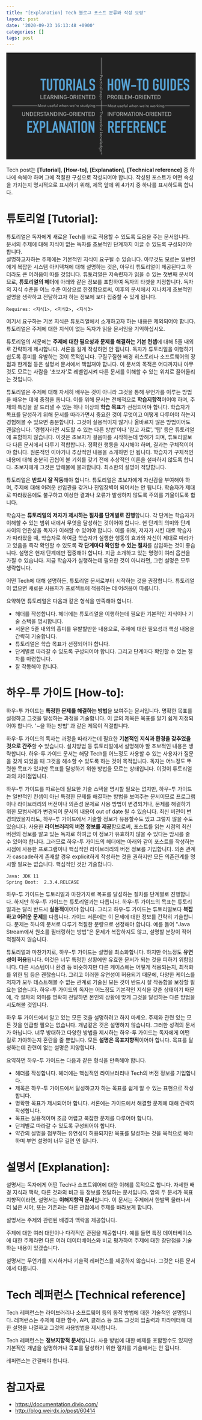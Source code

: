 ```yaml
---
title: "[Explanation] Tech 블로그 포스트 분류와 작성 요령"
layout: post
date: '2020-09-23 16:13:48 +0900'
categories: []
tags: post
---
```


![img1](/assets/img/2020-09-22-how-to-use_img1.png)

Tech post는 **[Tutorial]**, **[How-to]**, **[Explanation]**, **[Technical reference]** 중 하나에 속해야 하며 그에 적절한 구성으로 작성되어야 합니다. 작성된 포스트가 어떤 속성을 가지는지 명시적으로 표시하기 위해, 제목 앞에 위 4가지 중 하나를 표시하도록 합니다.

# 튜토리얼 [Tutorial]:
   튜토리얼은 독자에게 새로운 Tech를 바로 적용할 수 있도록 도움을 주는 문서입니다. 문서의 주제에 대해 지식이 없는 독자를 초보적인 단계까지 이끌 수 있도록 구성되어야 합니다.  
	 설명하고자하는 주제에는 기본적인 지식이 요구될 수 있습니다. 아무것도 모르는 일반인에게 복잡한 시스템 아키텍쳐에 대해 설명하는 것은, 아무리 튜토리얼이 제공된다고 하더라도 큰 어려움이 따를 것입니다. 튜토리얼은 저숙련자가 읽을 수 있는 첫번째 문서이므로, **튜토리얼의 헤더**에 아래와 같은 정보를 포함하여 독자의 타겟을 지정합니다. 독자의 지식 수준을 어느 수준 이상으로 한정함으로써, 이후의 문서에서 지나치게 초보적인 설명을 생략하고 전달하고자 하는 정보에 보다 집중할 수 있게 됩니다.
	 
```
Requires: <지식1>, <지식2>, <지식3>
```

여기서 요구하는 기본 지식은 튜토리얼에서 소개하고자 하는 내용은 제외되어야 합니다. 튜토리얼은 주제에 대한 지식이 없는 독자가 읽을 문서임을 기억하십시오.
	 
튜토리얼의 서문에는 **주제에 대한 필요성과 문제를 해결하는 기본 컨셉**에 대해 5줄 내외로 간략하게 제시합니다. 서론을 길게 작성하면 안 됩니다. 독자가 튜토리얼을 이행하기 쉽도록 흥미를 유발하는 것이 목적입니다. 구질구질한 배경 히스토리나 소프트웨어의 장점과 한계점 등은 설명서 문서에서 책임져야 합니다. 이 문서의 목적은 어디까지나 아무것도 모르는 사람을 '초보자'로 레벨업시켜 다른 문서를 이해할 수 있는 위치로 끌어올리는  것입니다.  

튜토리얼은 주제에 대해 자세히 배우는 것이 아니라 그것을 통해 무언가를 이루는 방법을 배우는 데에 중점을 둡니다. 이를 위해 문서는 전체적으로 **학습지향적**이어야 하며, 주제의 특징을 잘 드러낼 수 있는 하나 이상의 **학습 목표**가 선정되어야 합니다. 학습자가 목표를 달성하기 위해 문서를 따라가면서 중요한 것이 무엇이고 어떻게 다루어야 하는지 경험해볼 수 있으면 충분합니다. 그것이 실용적이지 않거나 올바르지 않은 방법이어도 괜찮습니다.  '경험자라면 시도할 수 있는 다른 방법'이나 '참고 자료', '팁' 등은 튜토리얼에 포함하지 않습니다. 이것은 초보자가 걸음마를 시작하는데 방해가 되며, 튜토리얼보다 다른 문서에서 다루기 적합합니다. 정확한 행동을 지시해야 하며, 결과는 구체적이어야 합니다. 원론적인 이야기나 추상적인 내용을 소개하면 안 됩니다. 학습자가 구체적인 내용에 대해 충분히 곱씹어 볼 기회를 갖기 전에 추상적인 이론을 설파하지 않도록 합니다. 초보자에게 그것은 방해물에 불과합니다. 최소한의 설명이 적당합니다. 

튜토리얼은 **반드시 잘 작동**해야 합니다. 튜토리얼은 초보자에게 자신감을 부여해야 하며, 주제에 대해 어려운 선입관을 갖거나 진입장벽이 되어서는 안 됩니다. 학습자가 제대로 따라왔음에도 불구하고 이상한 결과나 오류가 발생하지 않도록 주의를 기울이도록 합니다.

학습자는 **튜토리얼의 저자가 제시하는 절차를 단계별로 진행**합니다. 각 단계는 학습자가 이해할 수 있는 범위 내에서 무엇을 달성하는 것이어야 합니다. 현 단계의 의미와 단계 사이의 연관성을 독자가 이해할 수 있어야 합니다. 이를 위해, 저자가 시킨 대로 학습자가 따라왔을 때, 학습자로 하여금 학습자가 실행한 행동의 효과와 자신이 제대로 따라가고 있음을 즉각 확인할 수 있도록 **각 단계마다 확인할 수 있는 절차**를 삽입하는 것이 좋습니다.  설명은 현재 단계에만 집중해야 합니다. 지금 소개하고 있는 명령이 여러 옵션을 가질 수 있습니다. 지금 학습자가 실행하는데 필요한 것이 아니라면, 그런 설명은 모두 생략합니다.

어떤 Tech에 대해 설명하든, 튜토리얼 문서로부터 시작하는 것을 권장합니다. 튜토리얼이 없으면 새로운 사용자가 프로젝트에 적응하는 데 어려움이 따릅니다.  

요약하면 튜토리얼은 다음과 같은 형식을 만족해야 합니다.
- 헤더를 작성합니다. 헤더에는 튜토리얼을 이행하는데 필요한 기본적인 지식이나 기술 스택을 명시합니다.
- 서문은 5줄 내외의 흥미를 유발할만한 내용으로, 주제에 대한 필요성과 핵심 내용을 간략히 기술합니다.
- 튜토리얼은 학습 목표가 선정되어야 합니다.
- 단계별로 따라갈 수 있도록 구성되어야 합니다. 그리고 단계마다 확인할 수 있는 절차를 마련합니다.
- 잘 작동해야 합니다.
	 
#  하우-투 가이드 [How-to]:
   하우-투 가이드는 **특정한 문제를 해결하는 방법**을 보여주는 문서입니다.  명확한 목표를 설정하고 그것을 달성하는 과정을 기술합니다.  이 글의 제목은 목표를 알기 쉽게 지정되어야 합니다.  '~을 하는 방법' 과 같은 제목이 적절합니다. 
	 
하우-투 가이드의 독자는 과정을 따라가는데 필요한 **기본적인 지식과 환경을 갖추었을 것으로 간주**할 수 있습니다.  설치방법 등 튜토리얼에서 설명해야 할 초보적인 내용은 생략합니다. 하우-투 가이드 문서는 해당 Tech를 어느정도 사용할 수 있는 사용자가 질문을 갖게 되었을 때 그것을 해소할 수 있도록 하는 것이 목적입니다. 독자는 어느정도 뚜렷한 목표가 있지만 목표를 달성하기 위한 방법을 모르는 상태입니다. 이것이 튜토리얼과의 차이점입니다.

하우-투 가이드를 따르는데 필요한 기술 스택을 명시할 필요는 없지만, 하우-투 가이드는 일반적인 컨셉이 아닌 특정한 문제를 해결하는 방법을 보여주는 문서이므로 프로그램이나 라이브러리의 버전이나 의존성 문제로 사용 방법이 변경되거나, 문제를 해결하기 위한 모범사례가 변경되어 문서의 내용이 out of date 될 수 있습니다. 최신 버전이 변경되었을지라도, 하우-투 가이드에서 기술할 정보가 유용할수도 있고 그렇지 않을 수도 있습니다. 사용한 **라이브러리의 버전 정보를 제공**함으로써, 포스트를 읽는 시점의 최신 버전의 정보를 알고 있는 독자로 하여금 이 정보가 유효하지 않을 수 있다는 암시를 줄 수 있어야 합니다. 그러므로 하우-투 가이드의 헤더에는 아래와 같이 포스트를 작성하는 시점에 사용한 프로그램이나 핵심적인 라이브러리의 버전 정보를 기입합니다. 의존 관계가 cascade하게 존재할 경우 explicit하게 작성하는 것을 권하지만 모든 의존관계를 명시할 필요는 없습니다. 핵심적인 것만 기술합니다.

```
Java: JDK 11
Spring Boot:  2.3.4.RELEASE
```

하우-투 가이드는 튜토리얼과 마찬가지로 목표를 달성하는 절차를 단계별로 진행합니다.  하지만 하우-투 가이드는 튜토리얼과는 다릅니다. 하우-투 가이드의 목표는 튜토리얼과는 달리 반드시 **실용적**이어야 합니다. 그리고 하우-투 가이드는 튜토리얼보다 **복잡하고 어려운 문제**를 다룹니다. 가이드 서론에는 이 문제에 대한 정보를 간략히 기술합니다. 문제는 하나의 문서로 다루기 적절한 분량으로 선정해야 합니다.  예를 들어 "Java Stream에서 원소를 필터링하는 방법"은 문제가 복잡하지도 않고, 설명할 분량이 적어 적절하지 않습니다.  

튜토리얼과 마찬가지로, 하우-투 가이드는 설명을 최소화합니다. 하지만 어느정도 **유연성이 허용**됩니다. 이것은 너무 특정한 상황에만 유효한 문서가 되는 것을 피하기 위함입니다.  다른 시스템이나 환경 등 비슷하지만 다른 케이스에는 어떻게 적용되는지, 최적화를 위한 팁 등은 괜찮습니다. 그리고 이러한 유연성이 허용되기 때문에, 다양한 케이스를 저자가 모두 테스트해볼 수 없는 관계로 기술된 모든 것이 반드시 잘 작동함을 보장할 필요는 없습니다. 하우-투 가이드의 독자는 어느정도 기본적인 지식을 갖춘 상태이기 때문에, 각 절차의 의미를 명확히 전달하면 본인의 상황에 맞게 그것을 달성하는 다른 방법을 시도해볼 것입니다. 

하우 투 가이드에서 알고 있는 모든 것을 설명하려고 하지 마세요. 주제와 관련 있는 모든 것을 언급할 필요는 없습니다. 개념같은 것은 설명하지 않습니다. 그러한 성격의 문서가 아닙니다. 너무 방대하고 다양한 방법을 제시하는 하우-투 가이드는 독자에게 어떤 길로 가야하는지 혼란을 줄 뿐입니다. 모든 **설명은 목표지향적**이어야 합니다. 목표를 달성하는데 관련이 없는 설명은 지양합니다. 

요약하면 하우-투 가이드는 다음과 같은 형식을 만족해야 합니다.
- 헤더를 작성합니다. 헤더에는 핵심적인 라이브러리나 Tech의 버전 정보를 기입합니다.
- 제목은 하우-투 가이드에서 달성하고자 하는 목표를 쉽게 알 수 있는 표현으로 작성합니다.
- 명확한 목표가 제시되어야 합니다.  서론에는 가이드에서 해결할 문제에 대해 간략히 작성합니다.
- 목표는 실용적이며 조금 어렵고 복잡한 문제를 다루어야 합니다.
- 단계별로 따라갈 수 있도록 구성되어야 합니다. 
- 약간의 설명을 첨부하는 유연성이 허용되지만 목표를 달성하는 것을 목적으로 해야 하며 부연 설명이 너무 길면 안 됩니다.
	 
#  설명서 [Explanation]:
설명서는 독자에게 어떤 Tech나 소프트웨어에 대한 이해를 목적으로 합니다. 자세한 배경 지식과 맥락, 다른 것과의 비교 등 정보를 전달하는 문서입니다. 앞의 두 문서가 목표지향적이라면, 설명서는 **이해지향적 문서**입니다. 이 문서는 주제에서 한발짝 물러나서 더 넓은 시야, 또는 기존과는 다른 관점에서 주제를 바라보게 합니다.

설명서는 주제와 관련된 배경과 맥락을 제공합니다.

주제에 대한 여러 대안이나 다각적인 관점을 제공합니다. 예를 들면 특정 데이터베이스에 대한 주제라면 다른 여러 데이터베이스와 비교 평가하여 주제에 대한 장단점을 기술하는 내용이 있겠습니다. 

설명서는 무언가를 지시하거나 기술적 레퍼런스를 제공하지 않습니다.  그것은 다른 문서에서 다룹니다.
	 
#  Tech 레퍼런스 [Technical reference]
Tech 레퍼런스는 라이브러리나 소프트웨어 등의 동작 방법에 대한 기술적인 설명입니다. 레퍼런스는 주제에 대한 함수, API, 클래스 등 코드 그것의 입출력과 파라메터에 대한 설명을 나열하고 그것의 사용방법을 제시합니다.
	
Tech 레퍼런스는 **정보지향적 문서**입니다. 사용 방법에 대한 예제를 포함할수도 있지만 기본적인 개념을 설명하거나 목표를 달성하기 위한 절차를 기술해서는 안 됩니다.

레퍼런스는 간결해야 합니다. 
	 
# 참고자료
- https://documentation.divio.com/
- http://blog.weirdx.io/post/60414
